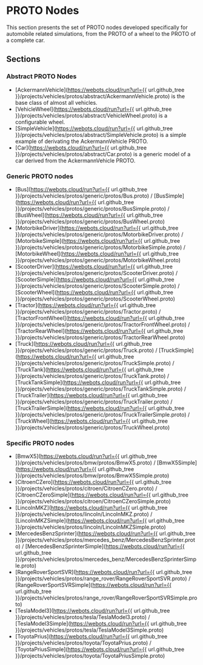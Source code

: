 # PROTO Nodes

This section presents the set of PROTO nodes developed specifically for automobile related simulations, from the PROTO of a wheel to the PROTO of a complete car.

## Sections

### Abstract PROTO Nodes
- [AckermannVehicle](https://webots.cloud/run?url={{ url.github_tree }}/projects/vehicles/protos/abstract/AckermannVehicle.proto) is the base class of almost all vehicles.
- [VehicleWheel](https://webots.cloud/run?url={{ url.github_tree }}/projects/vehicles/protos/abstract/VehicleWheel.proto) is a configurable wheel.
- [SimpleVehicle](https://webots.cloud/run?url={{ url.github_tree }}/projects/vehicles/protos/abstract/SimpleVehicle.proto) is a simple example of derivating the AckermannVehicle PROTO.
- [Car](https://webots.cloud/run?url={{ url.github_tree }}/projects/vehicles/protos/abstract/Car.proto) is a generic model of a car derived from the AckermannVehicle PROTO.

### Generic PROTO nodes

- [Bus](https://webots.cloud/run?url={{ url.github_tree }}/projects/vehicles/protos/generic/protos/Bus.proto) / [BusSimple](https://webots.cloud/run?url={{ url.github_tree }}/projects/vehicles/protos/generic/protos/BusSimple.proto) / [BusWheel](https://webots.cloud/run?url={{ url.github_tree }}/projects/vehicles/protos/generic/protos/BusWheel.proto)
- [MotorbikeDriver](https://webots.cloud/run?url={{ url.github_tree }}/projects/vehicles/protos/generic/protos/MotorbikeDriver.proto) / [MotorbikeSimple](https://webots.cloud/run?url={{ url.github_tree }}/projects/vehicles/protos/generic/protos/MotorbikeSimple.proto) / [MotorbikeWheel](https://webots.cloud/run?url={{ url.github_tree }}/projects/vehicles/protos/generic/protos/MotorbikeWheel.proto)
- [ScooterDriver](https://webots.cloud/run?url={{ url.github_tree }}/projects/vehicles/protos/generic/protos/ScooterDriver.proto) / [ScooterSimple](https://webots.cloud/run?url={{ url.github_tree }}/projects/vehicles/protos/generic/protos/ScooterSimple.proto) / [ScooterWheel](https://webots.cloud/run?url={{ url.github_tree }}/projects/vehicles/protos/generic/protos/ScooterWheel.proto)
- [Tractor](https://webots.cloud/run?url={{ url.github_tree }}/projects/vehicles/protos/generic/protos/Tractor.proto) / [TractorFrontWheel](https://webots.cloud/run?url={{ url.github_tree }}/projects/vehicles/protos/generic/protos/TractorFrontWheel.proto) / [TractorRearWheel](https://webots.cloud/run?url={{ url.github_tree }}/projects/vehicles/protos/generic/protos/TractorRearWheel.proto)
- [Truck](https://webots.cloud/run?url={{ url.github_tree }}/projects/vehicles/protos/generic/protos/Truck.proto) / [TruckSimple](https://webots.cloud/run?url={{ url.github_tree }}/projects/vehicles/protos/generic/protos/TruckSimple.proto) / [TruckTank](https://webots.cloud/run?url={{ url.github_tree }}/projects/vehicles/protos/generic/protos/TruckTank.proto) / [TruckTankSimple](https://webots.cloud/run?url={{ url.github_tree }}/projects/vehicles/protos/generic/protos/TruckTankSimple.proto) / [TruckTrailer](https://webots.cloud/run?url={{ url.github_tree }}/projects/vehicles/protos/generic/protos/TruckTrailer.proto) / [TruckTrailerSimple](https://webots.cloud/run?url={{ url.github_tree }}/projects/vehicles/protos/generic/protos/TruckTrailerSimple.proto) / [TruckWheel](https://webots.cloud/run?url={{ url.github_tree }}/projects/vehicles/protos/generic/protos/TruckWheel.proto)


### Specific PROTO nodes

- [BmwX5](https://webots.cloud/run?url={{ url.github_tree }}/projects/vehicles/protos/bmw/protos/BmwX5.proto) / [BmwX5Simple](https://webots.cloud/run?url={{ url.github_tree }}/projects/vehicles/protos/bmw/protos/BmwX5Simple.proto)
- [CitroenCZero](https://webots.cloud/run?url={{ url.github_tree }}/projects/vehicles/protos/citroen/CitroenCZero.proto) / [CitroenCZeroSimple](https://webots.cloud/run?url={{ url.github_tree }}/projects/vehicles/protos/citroen/CitroenCZeroSimple.proto)
- [LincolnMKZ](https://webots.cloud/run?url={{ url.github_tree }}/projects/vehicles/protos/lincoln/LincolnMKZ.proto) / [LincolnMKZSimple](https://webots.cloud/run?url={{ url.github_tree }}/projects/vehicles/protos/lincoln/LincolnMKZSimple.proto)
- [MercedesBenzSprinter](https://webots.cloud/run?url={{ url.github_tree }}/projects/vehicles/protos/mercedes_benz/MercedesBenzSprinter.proto) / [MercedesBenzSprinterSimple](https://webots.cloud/run?url={{ url.github_tree }}/projects/vehicles/protos/mercedes_benz/MercedesBenzSprinterSimple.proto)
- [RangeRoverSportSVR](https://webots.cloud/run?url={{ url.github_tree }}/projects/vehicles/protos/range_rover/RangeRoverSportSVR.proto) / [RangeRoverSportSVRSimple](https://webots.cloud/run?url={{ url.github_tree }}/projects/vehicles/protos/range_rover/RangeRoverSportSVRSimple.proto)
- [TeslaModel3](https://webots.cloud/run?url={{ url.github_tree }}/projects/vehicles/protos/tesla/TeslaModel3.proto) / [TeslaModel3Simple](https://webots.cloud/run?url={{ url.github_tree }}/projects/vehicles/protos/tesla/TeslaModel3Simple.proto)
- [ToyotaPrius](https://webots.cloud/run?url={{ url.github_tree }}/projects/vehicles/protos/toyota/ToyotaPrius.proto) / [ToyotaPriusSimple](https://webots.cloud/run?url={{ url.github_tree }}/projects/vehicles/protos/toyota/ToyotaPriusSimple.proto)

